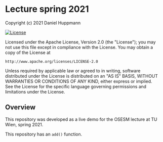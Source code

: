 # Lecture spring 2021

Copyright (c) 2021 Daniel Huppmann

[![License](https://img.shields.io/badge/License-Apache%202.0-blue.svg)](https://opensource.org/licenses/Apache-2.0)

Licensed under the Apache License, Version 2.0 (the "License");
you may not use this file except in compliance with the License.
You may obtain a copy of the License at

    http://www.apache.org/licenses/LICENSE-2.0

Unless required by applicable law or agreed to in writing, software
distributed under the License is distributed on an "AS IS" BASIS,
WITHOUT WARRANTIES OR CONDITIONS OF ANY KIND, either express or implied.
See the License for the specific language governing permissions and
limitations under the License.

## Overview

This repository was developed as a live demo for the OSESM lecture at TU Wien, spring 2021.

This repository has an `add()` function.